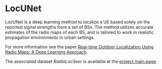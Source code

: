 # LocUNet
LocUNet is a deep learning method to localize a UE based solely on the reported signal strengths from a set of BSs. The method utilizes accurate estimates of the radio maps of each BS, and is tailored to work in realistic propagation environments in urban settings. 

For more information see the paper [Real-time Outdoor Localization Using Radio Maps: A Deep Learning Approach](https://arxiv.org/pdf/2106.12556.pdf).

The associated dataset *RadioLocSeer* is available at the [project main page](https://radiomapseer.github.io/LocUNet.html).

